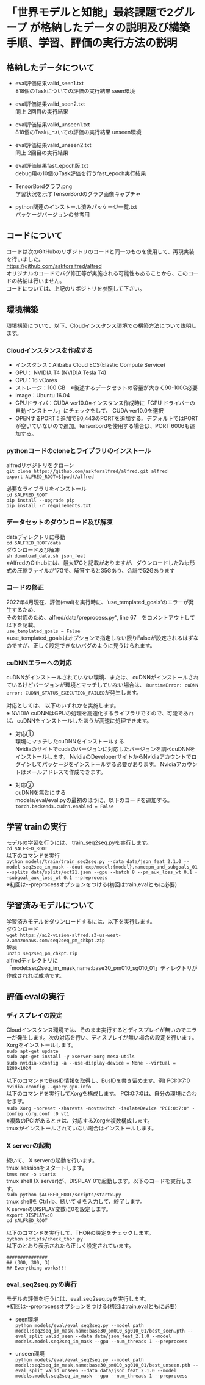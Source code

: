 # 「世界モデルと知能」最終課題で2グループ が格納したデータの説明及び構築手順、学習、評価の実行方法の説明

## 格納したデータについて
* eval評価結果valid_seen1.txt<br/>
818個のTaskについての評価の実行結果 seen環境​

* eval評価結果valid_seen2.txt<br/>
同上 2回目の実行結果​

* eval評価結果valid_unseen1.txt<br/>
818個のTaskについての評価の実行結果 unseen環境​

* eval評価結果valid_unseen2.txt<br/>
同上 2回目の実行結果​

* eval評価結果fast_epoch版.txt<br/>
debug用の10個のTask評価を行うfast_epoch実行結果​

* TensorBordグラフ.png<br/>
学習状況を示すTensorBordのグラフ画像キャプチャ​

* python関連のインストール済みパッケージ一覧.txt<br/>
パッケージバージョンの参考用

## コードについて
コードは次のGitHubのリポジトリのコードと同一のものを使用して、再現実装を行いました。<br/>
  https://github.com/askforalfred/alfred<br/>
  オリジナルのコードでバグ修正等が実施される可能性もあることから、このコードの格納は行いません。<br/>
  コードについては、上記のリポジトリを参照して下さい。

## 環境構築
環境構築について、以下、Cloudインスタンス環境での構築方法について説明します。<br/>
### Cloudインスタンスを作成する​
- インスタンス：Alibaba Cloud ECS(Elastic Compute Service)​
- GPU： NVIDIA T4 (NVIDIA Tesla T4)​
- CPU：16 vCores ​
- ストレージ：100 GB　※後述するデータセットの容量が大きく90-100G必要​
- Image：Ubuntu 16.04​
- GPUドライバ：CUDA ver10.0※インスタンス作成時に「GPU ドライバーの自動インストール」にチェックをして、 CUDA ver10.0を選択​
- OPENするPORT：追加で80,443のPORTを追加する。デフォルトではPORTが空いていないので追加。tensorbordを使用する場合は、PORT 6006も追加する。

### pythonコードのcloneとライブラリのインストール
alfredリポジトリをクローン​<br/>
```git clone https://github.com/askforalfred/alfred.git alfred​```<br/>
```export ALFRED_ROOT=$(pwd)/alfred​```<br/>

​必要なライブラリをインストール​<br/>
```cd $ALFRED_ROOT​```<br/>
```pip install --upgrade pip​```<br/>
```pip install -r requirements.txt​```<br/>

### データセットのダウンロード及び解凍
dataディレクトリに移動​<br/>
```cd $ALFRED_ROOT/data​```<br/>
ダウンロード及び解凍​<br/>
```sh download_data.sh json_feat```<br/>
※AlfredのGithubには、最大17Gと記載がありますが、ダウンロードした7zip形式の圧縮ファイルが17Gで、解答すると35Gあり、合計で52Gあります

### コードの修正
2022年4月現在、評価(eval)を実行時に、‘use_templated_goals’のエラーが発生するため、<br/>
その対応のため、alfred/data/preprocess.py“, line 67　をコメントアウトして以下を記載。​<br/>
```use_templated_goals = False```<br/>
※use_templated_goalsはオプションで指定しない限りFalseが設定されるはずなのですが、正しく設定できないバグのように見うけられます。​

### cuDNNエラーへの対応​
cuDNNがインストールされていない環境、または、 cuDNNがインストールされているけどバージョンが環境とマッチしていない場合は、 ```RuntimeError: cuDNN error: CUDNN_STATUS_EXECUTION_FAILED```が発生します。​<br/>

対応としては、 以下のいずれかを実施します。​<br/>
※ NVIDIA cuDNNはGPUの処理を高速化するライブラリですので、可能であれば、cuDNNをインストールしたほうが高速に処理できます。

- 対応①<br>
  環境にマッチしたcuDNNをインストールする​<br/>
  Nvidiaのサイトでcudaのバージョンに対応したバージョンを調べcuDNNをインストールします。 NvidiaのDeveloperサイトからNvidiaアカウントでログインしてパッケージをインストールする必要があります。 Nvidiaアカウントはメールアドレスで作成できます。​

- 対応②<br>
  cuDNNを無効にする​<br/>
  models/eval/eval.pyの最初のほうに、以下のコードを追加する。​<br/>
  ```torch.backends.cudnn.enabled = False​```<br/>

## 学習 trainの実行
モデルの学習を行うには、 train_seq2seq.pyを実行します。<br/>
```cd $ALFRED_ROOT​```<br/>
以下のコマンドを実行​<br/>
```python models/train/train_seq2seq.py --data data/json_feat_2.1.0 --model seq2seq_im_mask --dout exp/model:{model},name:pm_and_subgoals_01 --splits data/splits/oct21.json --gpu --batch 8 --pm_aux_loss_wt 0.1 --subgoal_aux_loss_wt 0.1 --preprocess​```<br/>
※初回は--preprocessオプションをつける(初回はtrain,evalともに必要)

## 学習済みモデルについて
学習済みモデルをダウンロードするには、以下を実行します。​<br>
​ダウンロード​<br/>
```wget https://ai2-vision-alfred.s3-us-west-2.amazonaws.com/seq2seq_pm_chkpt.zip​```<br/>
解凍​<br/>
```unzip seq2seq_pm_chkpt.zip​```<br/>
alfredディレクトリに「model:seq2seq_im_mask,name:base30_pm010_sg010_01」ディレクトリが作成されれば成功です。

## 評価 evalの実行
### ディスプレイの設定
Cloudインスタンス環境では、そのまま実行するとディスプレイが無いのでエラーが発生します。次の対応を行い、ディスプレイが無い場合の設定を行います。​<br>
Xorgをインストールします。​<br>
```sudo apt-get update```<br/>
```sudo apt-get install -y xserver-xorg mesa-utils```<br/>​
```sudo nvidia-xconfig -a --use-display-device = None --virtual = 1280x1024​```<br/>

以下のコマンドでBusID情報を取得し、BusIDを書き留めます。例) PCI:0:7:0​<br/>
```nvidia-xconfig --query-gpu-info​```<br/>
以下のコマンドを実行してXorgを構成します。 PCI:0:7:0は、自分の環境に合わせます。<br/>​
```sudo Xorg -noreset -sharevts -novtswitch -isolateDevice "PCI:0:7:0" -config xorg.conf :0 vt1​```<br/>
※複数のPCIがあるときは、対応するXorgを複数構成します。<br>
tmuxがインストールされていない場合はインストールします。<br>

### X serverの起動
続いて、 X serverの起動を行います。​<br>
tmux sessionをスタートします。​<br>
```tmux new -s startx ​```<br>
tmux shell (X server)が、DISPLAY 0で起動します。以下のコードを実行します。​<br>
```sudo python $ALFRED_ROOT/scripts/startx.py​```<br>
tmux shellを Ctrl+b、続いて d を入力して、終了します。​<br>
X serverのDISPLAY変数に0を設定します。​<br>
```export DISPLAY=:0​```<br>
```cd $ALFRED_ROOT​```<br>

以下のコマンドを実行して、THORの設定をチェックします。​<br>
```python scripts/check_thor.py​```<br>
以下のとおり表示されたら正しく設定されています。​<br>

```###############​```<br>
```## (300, 300, 3)​```<br>
```## Everything works!!!​```<br>

### eval_seq2seq.pyの実行
モデルの評価を行うには、eval_seq2seq.pyを実行します。<br>
※初回は--preprocessオプションをつける(初回はtrain,evalともに必要)<br>
- seen環境​<br>
```python models/eval/eval_seq2seq.py --model_path model:seq2seq_im_mask,name:base30_pm010_sg010_01/best_seen.pth --eval_split valid_seen --data data/json_feat_2.1.0 --model models.model.seq2seq_im_mask --gpu --num_threads 1 --preprocess​```<br>

- unseen環境​<br>
```python models/eval/eval_seq2seq.py --model_path model:seq2seq_im_mask,name:base30_pm010_sg010_01/best_unseen.pth --eval_split valid_unseen --data data/json_feat_2.1.0 --model models.model.seq2seq_im_mask --gpu --num_threads 1 --preprocess​```<br>
